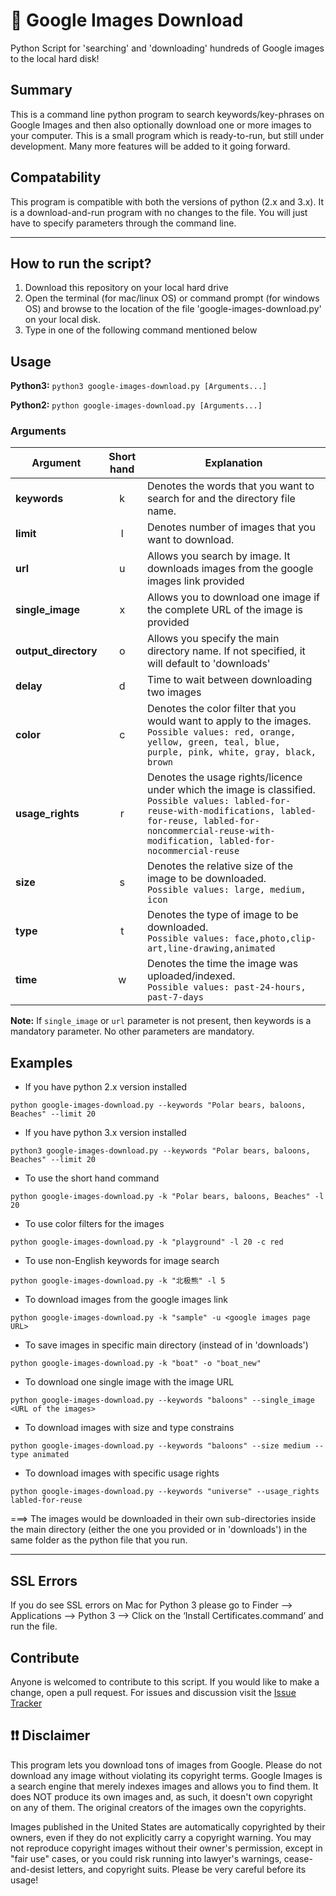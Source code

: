 # :sunrise: Google Images Download
Python Script for 'searching' and 'downloading' hundreds of Google images to the local hard disk!

## Summary
This is a command line python program to search keywords/key-phrases on Google Images and then also optionally download one or more images to your computer. This is a small program which is ready-to-run, but still under development. Many more features will be added to it going forward.

## Compatability
This program is compatible with both the versions of python (2.x and 3.x). It is a download-and-run program with no changes to the file. You will just have to specify parameters through the command line.
___

## How to run the script?
1. Download this repository on your local hard drive
2. Open the terminal (for mac/linux OS) or command prompt (for windows OS) and browse to the location of the file 'google-images-download.py' on your local disk.
3. Type in one of the following command mentioned below

## Usage
**Python3:** `python3 google-images-download.py [Arguments...]`

**Python2:** `python google-images-download.py [Arguments...]`

### Arguments 

| Argument  | Short hand | Explanation |
| --- | :---: | --- |
|**keywords**| k | Denotes the words that you want to search for and the directory file name. |
|**limit** | l |Denotes number of images that you want to download.  |
|**url** | u |Allows you search by image. It downloads images from the google images link provided|
|**single_image** | x |Allows you to download one image if the complete URL of the image is provided|
|**output_directory** | o |Allows you specify the main directory name. If not specified, it will default to 'downloads'|
|**delay** | d |Time to wait between downloading two images|
|**color** | c |Denotes the color filter that you would want to apply to the images. <br> `Possible values: red, orange, yellow, green, teal, blue, purple, pink, white, gray, black, brown`|
|**usage_rights** | r |Denotes the usage rights/licence under which the image is classified. <br> `Possible values: labled-for-reuse-with-modifications, labled-for-reuse, labled-for-noncommercial-reuse-with-modification, labled-for-nocommercial-reuse`|
|**size** | s |Denotes the relative size of the image to be downloaded. <br> `Possible values: large, medium, icon`|
|**type** | t |Denotes the type of image to be downloaded. <br> `Possible values: face,photo,clip-art,line-drawing,animated`|
|**time** | w |Denotes the time the image was uploaded/indexed. <br> `Possible values: past-24-hours, past-7-days`|

**Note:** If `single_image` or `url` parameter is not present, then keywords is a mandatory parameter. No other parameters are mandatory.

## Examples
* If you have python 2.x version installed

`python google-images-download.py --keywords "Polar bears, baloons, Beaches" --limit 20`

* If you have python 3.x version installed

`python3 google-images-download.py --keywords "Polar bears, baloons, Beaches" --limit 20`

* To use the short hand command

`python google-images-download.py -k "Polar bears, baloons, Beaches" -l 20`

* To use color filters for the images

`python google-images-download.py -k "playground" -l 20 -c red`

* To use non-English keywords for image search

`python google-images-download.py -k "北极熊" -l 5`

* To download images from the google images link

`python google-images-download.py -k "sample" -u <google images page URL>`

* To save images in specific main directory (instead of in 'downloads')

`python google-images-download.py -k "boat" -o "boat_new"`

* To download one single image with the image URL

`python google-images-download.py --keywords "baloons" --single_image <URL of the images>`

* To download images with size and type constrains

`python google-images-download.py --keywords "baloons" --size medium --type animated`

* To download images with specific usage rights

`python google-images-download.py --keywords "universe" --usage_rights labled-for-reuse`

===> The images would be downloaded in their own sub-directories inside the main directory (either the one you provided or in 'downloads') in the same folder as the python file that you run.

___

## SSL Errors
If you do see SSL errors on Mac for Python 3 please go to Finder —> Applications —> Python 3 —> Click on the ‘Install Certificates.command’ and run the file.

## Contribute
Anyone is welcomed to contribute to this script. If you would like to make a change, open a pull request. For issues and discussion visit the [Issue Tracker](https://github.com/hardikvasa/google-images-download/issues)

## :exclamation::exclamation: Disclaimer
This program lets you download tons of images from Google. Please do not download any image without violating its copyright terms. Google Images is a search engine that merely indexes images and allows you to find them.  It does NOT produce its own images and, as such, it doesn't own copyright on any of them.  The original creators of the images own the copyrights.  

Images published in the United States are automatically copyrighted by their owners, even if they do not explicitly carry a copyright warning.  You may not reproduce copyright images without their owner's permission, except in "fair use" cases, or you could risk running into lawyer's warnings, cease-and-desist letters, and copyright suits. Please be very careful before its usage!
